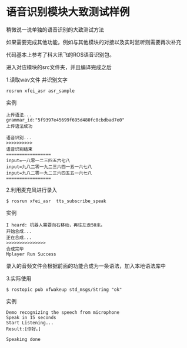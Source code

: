 # 语音识别模块大致测试样例

稍微说一说单独的语音识别的大致测试方法

如果需要完成其他功能，例如与其他模块的对接以及实时监听则需要再次补充



代码基本上参考了科大讯飞的ROS语音识别包。

进入对应模块的src文件夹，并且编译完成之后

1.读取wav文件 并识别文字

```
rosrun xfei_asr asr_sample
```

实例

```
上传语法...
grammar_id:"5f9397e45699f695d480fc0cbdbad7e0"
上传语法成功

语音识别...
>>>>>>>>>>
语音识别结束
=================
input=一八零一二三四五六七八
input=九八二零一九二三六四一五一六七八
input=九八二零一九二三六四五五一六七八
=================
```

2.利用麦克风进行录入

```
$ rosrun xfei_asr  tts_subscribe_speak
```

实例

```
I heard: 机器人需要向右移动，再往左走50米。
开始合成...
正在合成...
>>>>>>>>>>>>>>>
合成完毕
Mplayer Run Success 
```

录入的音频文件会根据前面的功能合成为一条语法，加入本地语法库中

3.实际使用

```
$ rostopic pub xfwakeup std_msgs/String "ok"
```

实例

```
Demo recognizing the speech from microphone
Speak in 15 seconds
Start Listening...
Result:[你好。]

Speaking done
```



